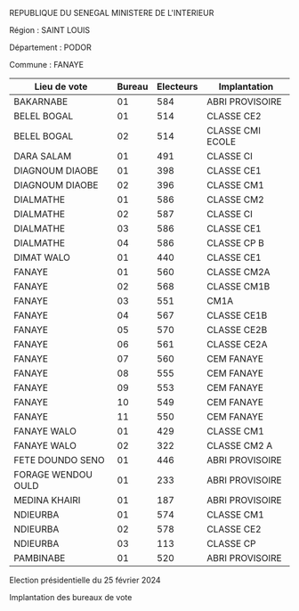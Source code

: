 REPUBLIQUE DU SENEGAL MINISTERE DE L'INTERIEUR

Région : SAINT LOUIS

Département : PODOR

Commune : FANAYE

| Lieu de vote | Bureau | Electeurs | Implantation |
| - | - | - | - |
| BAKARNABE | 01 | 584 | ABRI PROVISOIRE |
| BELEL BOGAL | 01 | 514 | CLASSE CE2 |
| BELEL BOGAL | 02 | 514 | CLASSE CMI ECOLE |
| DARA SALAM | 01 | 491 | CLASSE CI |
| DIAGNOUM DIAOBE | 01 | 398 | CLASSE CE1 |
| DIAGNOUM DIAOBE | 02 | 396 | CLASSE CM1 |
| DIALMATHE | 01 | 586 | CLASSE CM2 |
| DIALMATHE | 02 | 587 | CLASSE CI |
| DIALMATHE | 03 | 586 | CLASSE CE1 |
| DIALMATHE | 04 | 586 | CLASSE CP B |
| DIMAT WALO | 01 | 440 | CLASSE CE1 |
| FANAYE | 01 | 560 | CLASSE CM2A |
| FANAYE | 02 | 568 | CLASSE CM1B |
| FANAYE | 03 | 551 | CM1A |
| FANAYE | 04 | 567 | CLASSE CE1B |
| FANAYE | 05 | 570 | CLASSE CE2B |
| FANAYE | 06 | 561 | CLASSE CE2A |
| FANAYE | 07 | 560 | CEM FANAYE |
| FANAYE | 08 | 555 | CEM FANAYE |
| FANAYE | 09 | 553 | CEM FANAYE |
| FANAYE | 10 | 549 | CEM FANAYE |
| FANAYE | 11 | 550 | CEM FANAYE |
| FANAYE WALO | 01 | 429 | CLASSE CM1 |
| FANAYE WALO | 02 | 322 | CLASSE CM2 A |
| FETE DOUNDO SENO | 01 | 446 | ABRI PROVISOIRE |
| FORAGE WENDOU OULD | 01 | 233 | ABRI PROVISOIRE |
| MEDINA KHAIRI | 01 | 187 | ABRI PROVISOIRE |
| NDIEURBA | 01 | 574 | CLASSE CM1 |
| NDIEURBA | 02 | 578 | CLASSE CE2 |
| NDIEURBA | 03 | 113 | CLASSE CP |
| PAMBINABE | 01 | 520 | ABRI PROVISOIRE |

<!-- PageNumber="10/32" -->

Election présidentielle du 25 février 2024

Implantation des bureaux de vote
